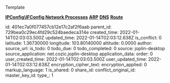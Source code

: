 Template

**<ins>IPConfig\\IFConfig
</ins>**
**<ins>Network Processes</ins>**
**<ins>ARP</ins>**
**<ins>DNS</ins>**
**<ins>Route</ins>**

id: 401ec7a0f077457cb12e17c2af2f6aab
parent_id: 729bea0c29ec4fd29c524baedeca314e
created_time: 2022-01-14T02:03:03.500Z
updated_time: 2022-01-14T02:03:12.638Z
is_conflict: 0
latitude: 1.36730000
longitude: 103.80140000
altitude: 0.0000
author: 
source_url: 
is_todo: 0
todo_due: 0
todo_completed: 0
source: joplin-desktop
source_application: net.cozic.joplin-desktop
application_data: 
order: 0
user_created_time: 2022-01-14T02:03:03.500Z
user_updated_time: 2022-01-14T02:03:12.638Z
encryption_cipher_text: 
encryption_applied: 0
markup_language: 1
is_shared: 0
share_id: 
conflict_original_id: 
master_key_id: 
type_: 1